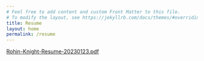 ```yaml
---
# Feel free to add content and custom Front Matter to this file.
# To modify the layout, see https://jekyllrb.com/docs/themes/#overriding-theme-defaults
title: Resume
layout: home
permalink: /resume
---
```

[Rohin-Knight-Resume-20230123.pdf](assets/Rohin-Knight-Resume-20230123.pdf)
